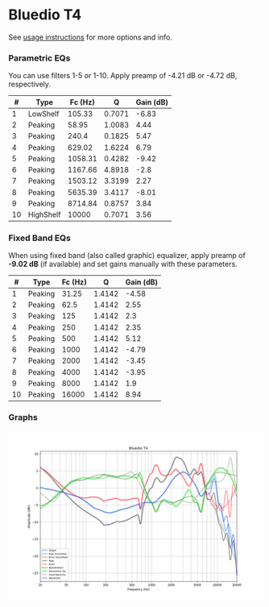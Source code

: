 # Bluedio T4
See [usage instructions](https://github.com/jaakkopasanen/AutoEq#usage) for more options and info.

### Parametric EQs
You can use filters 1-5 or 1-10. Apply preamp of -4.21 dB or -4.72 dB, respectively.

|   # | Type      |   Fc (Hz) |      Q |   Gain (dB) |
|-----|-----------|-----------|--------|-------------|
|   1 | LowShelf  |    105.33 | 0.7071 |       -6.83 |
|   2 | Peaking   |     58.95 | 1.0083 |        4.44 |
|   3 | Peaking   |    240.4  | 0.1825 |        5.47 |
|   4 | Peaking   |    629.02 | 1.6224 |        6.79 |
|   5 | Peaking   |   1058.31 | 0.4282 |       -9.42 |
|   6 | Peaking   |   1167.66 | 4.8918 |       -2.8  |
|   7 | Peaking   |   1503.12 | 3.3199 |        2.27 |
|   8 | Peaking   |   5635.39 | 3.4117 |       -8.01 |
|   9 | Peaking   |   8714.84 | 0.8757 |        3.84 |
|  10 | HighShelf |  10000    | 0.7071 |        3.56 |

### Fixed Band EQs
When using fixed band (also called graphic) equalizer, apply preamp of **-9.02 dB** (if available) and set gains manually with these parameters.

|   # | Type    |   Fc (Hz) |      Q |   Gain (dB) |
|-----|---------|-----------|--------|-------------|
|   1 | Peaking |     31.25 | 1.4142 |       -4.58 |
|   2 | Peaking |     62.5  | 1.4142 |        2.55 |
|   3 | Peaking |    125    | 1.4142 |        2.3  |
|   4 | Peaking |    250    | 1.4142 |        2.35 |
|   5 | Peaking |    500    | 1.4142 |        5.12 |
|   6 | Peaking |   1000    | 1.4142 |       -4.79 |
|   7 | Peaking |   2000    | 1.4142 |       -3.45 |
|   8 | Peaking |   4000    | 1.4142 |       -3.95 |
|   9 | Peaking |   8000    | 1.4142 |        1.9  |
|  10 | Peaking |  16000    | 1.4142 |        8.94 |

### Graphs
![](./Bluedio%20T4.png)
